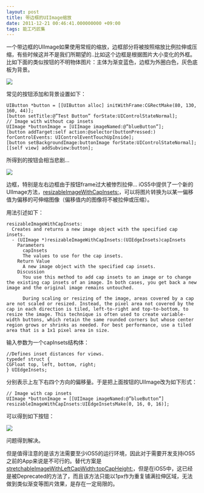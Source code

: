 ```yaml
---
layout: post
title: 带边框的UIImage缩放
date: 2011-12-21 00:46:41.000000000 +09:00
tags: 能工巧匠集
---
```

一个带边框的UIImage如果使用常规的缩放，边框部分将被按照缩放比例拉伸或压缩，有些时候这并不是我们所期望的..比如这个边框是根据图片大小变化的外框。比如下面的类似按钮的不明物体图片：主体为渐变蓝色，边框为外圈白色，灰色底板为背景。

![](http://iphonedevelopertips.com/wp-content/uploads/2011/12/blueButton.gif)

常见的按钮添加和背景设置如下：

```
UIButton *button = [[UIButton alloc] initWithFrame:CGRectMake(80, 130, 160, 44)];
[button setTitle:@”Test Button” forState:UIControlStateNormal];
// Image with without cap insets
UIImage *buttonImage = [UIImage imageNamed:@”blueButton”];
[button addTarget:self action:@selector(buttonPressed:) forControlEvents: UIControlEventTouchUpInside];
[button setBackgroundImage:buttonImage forState:UIControlStateNormal];
[[self view] addSubview:button];
```

所得到的按钮会相当悲剧…

![](http://iphonedevelopertips.com/wp-content/uploads/2011/12/button0.gif)

边框，特别是左右边框由于按钮frame过大被惨烈拉伸…
iOS5中提供了一个新的UIImage方法，[resizableImageWithCapInsets:](http://developer.apple.com/library/IOs/#documentation/UIKit/Reference/UIImage_Class/Reference/Reference.html)，可以将图片转换为以某一偏移值为偏移的可伸缩图像（偏移值内的图像将不被拉伸或压缩）。

用法引述如下：

```
resizableImageWithCapInsets:
  Creates and returns a new image object with the specified cap insets.
  - (UIImage *)resizableImageWithCapInsets:(UIEdgeInsets)capInsets
    Parameters
      capInsets
      The values to use for the cap insets.
    Return Value
      A new image object with the specified cap insets.
    Discussion
      You use this method to add cap insets to an image or to change the existing cap insets of an image. In both cases, you get back a new image and the original image remains untouched.
      
      During scaling or resizing of the image, areas covered by a cap are not scaled or resized. Instead, the pixel area not covered by the cap in each direction is tiled, left-to-right and top-to-bottom, to resize the image. This technique is often used to create variable-width buttons, which retain the same rounded corners but whose center region grows or shrinks as needed. For best performance, use a tiled area that is a 1x1 pixel area in size.
```

输入参数为一个capInsets结构体：

```
//Defines inset distances for views.
typedef struct {
CGFloat top, left, bottom, right;
} UIEdgeInsets; 
```

分别表示上左下右四个方向的偏移量。于是把上面按钮的UIImage改为如下形式：

```
// Image with cap insets
UIImage *buttonImage = [[UIImage imageNamed:@”blueButton”]
resizableImageWithCapInsets:UIEdgeInsetsMake(0, 16, 0, 16)];
```

可以得到如下按钮：

![](http://iphonedevelopertips.com/wp-content/uploads/2011/12/button1.gif)

问题得到解决。

但是值得注意的是该方法需要至少iOS5的运行环境，因此对于需要开发支持iOS5之前的App来说是不可行的。替代方案是[stretchableImageWithLeftCapWidth:topCapHeight:](http://developer.apple.com/library/IOs/#documentation/UIKit/Reference/UIImage_Class/DeprecationAppendix/AppendixADeprecatedAPI.html#//apple_ref/occ/instm/UIImage/stretchableImageWithLeftCapWidth:topCapHeight:)，但是在iOS5中，这已经是被Deprecated的方法了，而且该方法只能以1px作为重复铺满拉伸区域，无法做到类似渐变等图片效果，是存在一定局限的。
